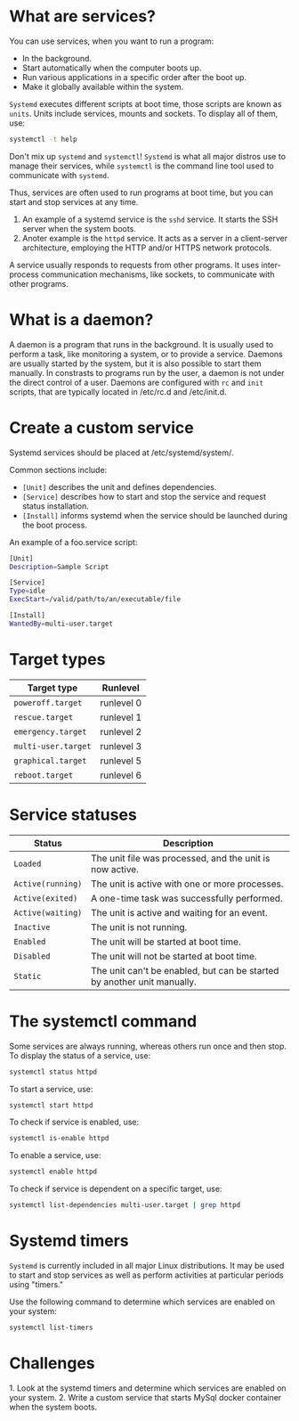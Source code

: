 <h1>What are services?</h1>
You can use services, when you want to run a program:

- In the background.
- Start automatically when the computer boots up.
- Run various applications in a specific order after the boot up.
- Make it globally available within the system.

<code>Systemd</code> executes different scripts at boot time, those scripts are known as <code>units</code>. Units include services, mounts and sockets. To display all of them, use:

```bash
systemctl -t help
```

Don't mix up <code>systemd</code> and <code>systemctl</code>! <code>Systemd</code> is what all major distros use to manage their services, while <code>systemctl</code> is the command line tool used to communicate with <code>systemd</code>. 

Thus, services are often used to run programs at boot time, but you can start and stop services at any time. 

1. An example of a systemd service is the <code>sshd</code> service. It starts the SSH server when the system boots. 
2. Anoter example is the <code>httpd</code> service. It acts as a server in a client-server architecture, employing the HTTP and/or HTTPS network protocols. 

A service usually responds to requests from other programs. It uses inter-process communication mechanisms, like sockets, to communicate with other programs.

<h1>What is a daemon?</h1>
A daemon is a program that runs in the background. It is usually used to perform a task, like monitoring a system, or to provide a service. Daemons are usually started by the system, but it is also possible to start them manually. In constrasts to programs run by the user, a daemon is not under the direct control of a user. Daemons are configured with <code>rc</code> and <code>init</code> scripts, that are typically located in /etc/rc.d and /etc/init.d.

<h1>Create a custom service</h1>

Systemd services should be placed at /etc/systemd/system/.

Common sections include:

* <code>[Unit]</code> describes the unit and defines dependencies.
* <code>[Service]</code> describes how to start and stop the service and request status installation.
* <code>[Install]</code> informs systemd when the service should be launched during the boot process. 

An example of a foo.service script:

```bash
[Unit]
Description=Sample Script

[Service]
Type=idle
ExecStart=/valid/path/to/an/executable/file

[Install]
WantedBy=multi-user.target
```

<h1>Target types</h1>

| Target type | Runlevel |
| --- | --- |
| <code>poweroff.target</code> | runlevel 0 |
| <code>rescue.target</code> | runlevel 1 |
| <code>emergency.target</code> | runlevel 2 |
| <code>multi-user.target</code> | runlevel 3 |
| <code>graphical.target</b></code> | runlevel 5 |
| <code>reboot.target</code> | runlevel 6 |

<h1>Service statuses</h1>

| Status | Description |
| --- | --- |
| <code>Loaded</code> | The unit file was processed, and the unit is now active. |
| <code>Active(running)</code> | The unit is active with one or more processes. |
| <code>Active(exited)</code> | A one-time task was successfully performed. |
| <code>Active(waiting)</code> | The unit is active and waiting for an event. |
| <code>Inactive</b></code> | The unit is not running.  |
| <code>Enabled</code> | The unit will be started at boot time. |
| <code>Disabled</code> |The unit will not be started at boot time. |
| <code>Static</code> | The unit can't be enabled, but can be started by another unit manually. |

<h1>The systemctl command</h1>

Some services are always running, whereas others run once and then stop. To display the status of a service, use:

```bash
systemctl status httpd
```

To start a service, use:

```bash
systemctl start httpd
```

To check if service is enabled, use:

```bash
systemctl is-enable httpd
```

To enable a service, use:

```bash
systemctl enable httpd
```

To check if service is dependent on a specific target, use:

```bash
systemctl list-dependencies multi-user.target | grep httpd
```

<h1>Systemd timers</h1>
<code>Systemd</code> is currently included in all major Linux distributions. It may be used to start and stop services as well as perform activities at particular periods using "timers."

Use the following command to determine which services are enabled on your system: 

```bash
systemctl list-timers
```

<h1>Challenges</h1> 
1. Look at the systemd timers and determine which services are enabled on your system.
2. Write a custom service that starts MySql docker container when the system boots.
